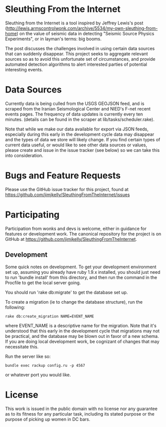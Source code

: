 Sleuthing From the Internet
===========================

Sleuthing from the Internet is a tool inspired by Jeffrey Lewis's post
(http://lewis.armscontrolwonk.com/archive/5534/my-own-sleuthing-from-home) on
the value of seismic data in detecting "Seismic Source Physics Experiments", or
in layman's terms: big booms.

The post discusses the challenges involved in using certain data sources that
can suddenly disappear.  This project seeks to aggregate relevant sources so
as to avoid this unfortunate set of circumstances, and provide automated
detection algorithms to alert interested parties of potential interesting
events.

Data Sources
============

Currently data is being culled from the USGS GEOJSON feed, and is scraped from
the Iranian Seismological Center and NIED's F-net recent events pages. The
frequency of data updates is currently every ten minutes.  (details can be found 
in the scraper at lib/tasks/scheduler.rake).

Note that while we make our data available for export via JSON feeds, especially
during this early in the development cycle data may disappear and the types of
data we store will likely change.  If you find certain types of current 
data useful, or would like to see other data sources or values, please create
and issue in the issue tracker (see below) so we can take this into consideration.

Bugs and Feature Requests
=========================

Please use the GitHub issue tracker for this project, found at
https://github.com/jimjkelly/SleuthingFromTheInternet/issues

Participating
=============

Participation from wonks and devs is welcome, either in guidance for features
or development work.  The canonical repository for the project is on GitHub at
https://github.com/jimjkelly/SleuthingFromTheInternet.

Development
-----------

Some quick notes on development.  To get your development environment set up,
assuming you already have ruby 1.9.x installed, you should just need to run
'bundle install' from this directory, and then run the command in the
Procfile to get the local server going.

You should run 'rake db:migrate' to get the database set up.

To create a migration (ie to change the database structure), run the following:

	rake db:create_migration NAME=EVENT_NAME

where EVENT_NAME is a descriptive name for the migration.  Note that it's
understood that this early in the development cycle that migrations may not be
practical, and the database may be blown out in favor of a new schema.  If
you are doing local development work, be cognizant of changes that may necessitate
this.

Run the server like so:

	bundle exec rackup config.ru -p 4567
	
or whatever port you would like.

License
=======

This work is issued in the public domain with no license nor any guarantee
as to its fitness for any particular task, including its stated purpose or the
purpose of picking up women in DC bars.
